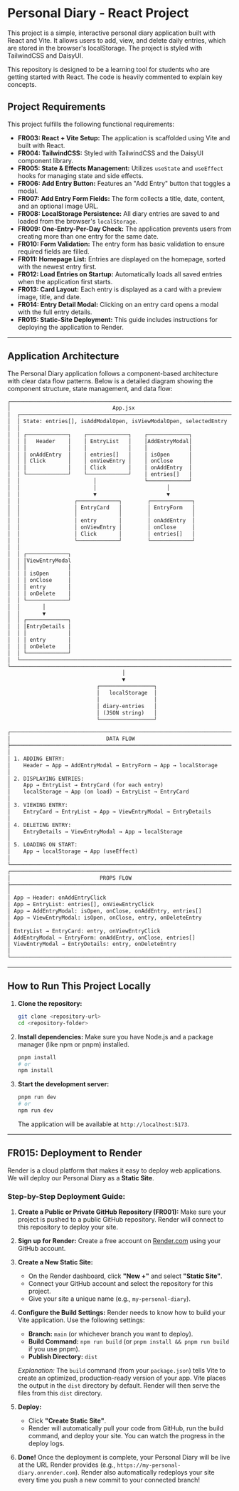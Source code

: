 # Personal Diary - React Project

This project is a simple, interactive personal diary application built with React and Vite. It allows users to add, view, and delete daily entries, which are stored in the browser's localStorage. The project is styled with TailwindCSS and DaisyUI.

This repository is designed to be a learning tool for students who are getting started with React. The code is heavily commented to explain key concepts.

## Project Requirements

This project fulfills the following functional requirements:

- **FR003: React + Vite Setup:** The application is scaffolded using Vite and built with React.
- **FR004: TailwindCSS:** Styled with TailwindCSS and the DaisyUI component library.
- **FR005: State & Effects Management:** Utilizes `useState` and `useEffect` hooks for managing state and side effects.
- **FR006: Add Entry Button:** Features an "Add Entry" button that toggles a modal.
- **FR007: Add Entry Form Fields:** The form collects a title, date, content, and an optional image URL.
- **FR008: LocalStorage Persistence:** All diary entries are saved to and loaded from the browser's `localStorage`.
- **FR009: One-Entry-Per-Day Check:** The application prevents users from creating more than one entry for the same date.
- **FR010: Form Validation:** The entry form has basic validation to ensure required fields are filled.
- **FR011: Homepage List:** Entries are displayed on the homepage, sorted with the newest entry first.
- **FR012: Load Entries on Startup:** Automatically loads all saved entries when the application first starts.
- **FR013: Card Layout:** Each entry is displayed as a card with a preview image, title, and date.
- **FR014: Entry Detail Modal:** Clicking on an entry card opens a modal with the full entry details.
- **FR015: Static-Site Deployment:** This guide includes instructions for deploying the application to Render.

---

## Application Architecture

The Personal Diary application follows a component-based architecture with clear data flow patterns. Below is a detailed diagram showing the component structure, state management, and data flow:

```txt
┌────────────────────────────────────────────────────────────────────────────┐
│                                App.jsx                                     │
│  ┌─────────────────────────────────────────────────────────────────────┐   │
│  │ State: entries[], isAddModalOpen, isViewModalOpen, selectedEntry    │   │
│  │                                                                     │   │
│  │ ┌─────────────┐    ┌─────────────┐    ┌─────────────┐               │   │
│  │ │   Header    │    │ EntryList   │    │AddEntryModal│               │   │
│  │ │             │    │             │    │             │               │   │
│  │ │ onAddEntry  │    │ entries[]   │    │ isOpen      │               │   │
│  │ │ Click       │    │ onViewEntry │    │ onClose     │               │   │
│  │ │             │    │ Click       │    │ onAddEntry  │               │   │
│  │ └─────────────┘    └─────────────┘    │ entries[]   │               │   │
│  │                       │               └─────────────┘               │   │
│  │                       │                      │                      │   │
│  │                       ▼                      ▼                      │   │
│  │                 ┌─────────────┐        ┌─────────────┐              │   │
│  │                 │ EntryCard   │        │ EntryForm   │              │   │
│  │                 │             │        │             │              │   │
│  │                 │ entry       │        │ onAddEntry  │              │   │
│  │                 │ onViewEntry │        │ onClose     │              │   │
│  │                 │ Click       │        │ entries[]   │              │   │
│  │                 └─────────────┘        └─────────────┘              │   │
│  │                                                                     │   │
│  │ ┌─────────────┐                                                     │   │
│  │ │ViewEntryModal                                                     │   │
│  │ │             │                                                     │   │
│  │ │ isOpen      │                                                     │   │
│  │ │ onClose     │                                                     │   │
│  │ │ entry       │                                                     │   │
│  │ │ onDelete    │                                                     │   │
│  │ └─────────────┘                                                     │   │
│  │       │                                                             │   │
│  │       ▼                                                             │   │
│  │ ┌─────────────┐                                                     │   │
│  │ │EntryDetails │                                                     │   │
│  │ │             │                                                     │   │
│  │ │ entry       │                                                     │   │
│  │ │ onDelete    │                                                     │   │
│  │ └─────────────┘                                                     │   │
│  └─────────────────────────────────────────────────────────────────────┘   │
└────────────────────────────────────────────────────────────────────────────┘
                                    │
                                    ▼
                            ┌─────────────────┐
                            │   localStorage  │
                            │                 │
                            │ diary-entries   │
                            │ (JSON string)   │
                            └─────────────────┘

┌─────────────────────────────────────────────────────────────────────────────┐
│                              DATA FLOW                                      │
├─────────────────────────────────────────────────────────────────────────────┤
│                                                                             │
│ 1. ADDING ENTRY:                                                            │
│    Header → App → AddEntryModal → EntryForm → App → localStorage            │
│                                                                             │
│ 2. DISPLAYING ENTRIES:                                                      │
│    App → EntryList → EntryCard (for each entry)                             │
│    localStorage → App (on load) → EntryList → EntryCard                     │
│                                                                             │
│ 3. VIEWING ENTRY:                                                           │
│    EntryCard → EntryList → App → ViewEntryModal → EntryDetails              │
│                                                                             │
│ 4. DELETING ENTRY:                                                          │
│    EntryDetails → ViewEntryModal → App → localStorage                       │
│                                                                             │
│ 5. LOADING ON START:                                                        │
│    App → localStorage → App (useEffect)                                     │
│                                                                             │
└─────────────────────────────────────────────────────────────────────────────┘
┌─────────────────────────────────────────────────────────────────────────────┐
│                            PROPS FLOW                                       │
├─────────────────────────────────────────────────────────────────────────────┤
│                                                                             │
│ App → Header: onAddEntryClick                                               │
│ App → EntryList: entries[], onViewEntryClick                                │
│ App → AddEntryModal: isOpen, onClose, onAddEntry, entries[]                 │
│ App → ViewEntryModal: isOpen, onClose, entry, onDeleteEntry                 │
│                                                                             │
│ EntryList → EntryCard: entry, onViewEntryClick                              │
│ AddEntryModal → EntryForm: onAddEntry, onClose, entries[]                   │
│ ViewEntryModal → EntryDetails: entry, onDeleteEntry                         │
│                                                                             │
└─────────────────────────────────────────────────────────────────────────────┘

```

---

## How to Run This Project Locally

1.  **Clone the repository:**

    ```bash
    git clone <repository-url>
    cd <repository-folder>
    ```

2.  **Install dependencies:**
    Make sure you have Node.js and a package manager (like npm or pnpm) installed.

    ```bash
    pnpm install
    # or
    npm install
    ```

3.  **Start the development server:**
    ```bash
    pnpm run dev
    # or
    npm run dev
    ```
    The application will be available at `http://localhost:5173`.

---

## FR015: Deployment to Render

Render is a cloud platform that makes it easy to deploy web applications. We will deploy our Personal Diary as a **Static Site**.

### Step-by-Step Deployment Guide:

1.  **Create a Public or Private GitHub Repository (FR001):**
    Make sure your project is pushed to a public GitHub repository. Render will connect to this repository to deploy your site.

2.  **Sign up for Render:**
    Create a free account on [Render.com](https://render.com/) using your GitHub account.

3.  **Create a New Static Site:**
    - On the Render dashboard, click **"New +"** and select **"Static Site"**.
    - Connect your GitHub account and select the repository for this project.
    - Give your site a unique name (e.g., `my-personal-diary`).

4.  **Configure the Build Settings:**
    Render needs to know how to build your Vite application. Use the following settings:
    - **Branch:** `main` (or whichever branch you want to deploy).
    - **Build Command:** `npm run build` (or `pnpm install && pnpm run build` if you use pnpm).
    - **Publish Directory:** `dist`

    _Explanation:_ The `build` command (from your `package.json`) tells Vite to create an optimized, production-ready version of your app. Vite places the output in the `dist` directory by default. Render will then serve the files from this `dist` directory.

5.  **Deploy:**
    - Click **"Create Static Site"**.
    - Render will automatically pull your code from GitHub, run the build command, and deploy your site. You can watch the progress in the deploy logs.

6.  **Done!**
    Once the deployment is complete, your Personal Diary will be live at the URL Render provides (e.g., `https://my-personal-diary.onrender.com`). Render also automatically redeploys your site every time you push a new commit to your connected branch!
